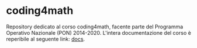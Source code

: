 # coding4math
Repository dedicato al corso coding4math, facente parte del Programma Operativo Nazionale (PON) 2014-2020. L'intera documentazione del corso è reperibile al seguente link: [docs].


[docs]:https://cubocicloide.github.io/coding4math/